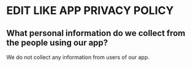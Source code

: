 # EDIT LIKE APP PRIVACY POLICY

## What personal information do we collect from the people using our app?
We do not collect any information from users of our app.
